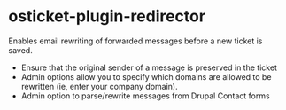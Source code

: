 # osticket-plugin-redirector
Enables email rewriting of forwarded messages before a new ticket is saved.

- Ensure that the original sender of a message is preserved in the ticket
- Admin options allow you to specify which domains are allowed to be rewritten (ie, enter your company domain). 
- Admin option to parse/rewrite messages from Drupal Contact forms
